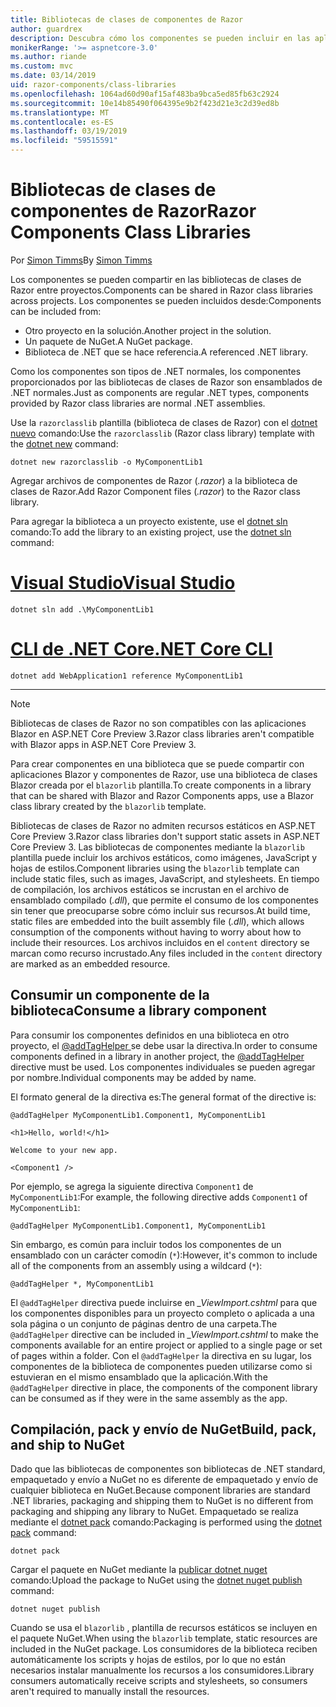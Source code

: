 ```yaml
---
title: Bibliotecas de clases de componentes de Razor
author: guardrex
description: Descubra cómo los componentes se pueden incluir en las aplicaciones de componentes de Razor de una biblioteca de componentes externos.
monikerRange: '>= aspnetcore-3.0'
ms.author: riande
ms.custom: mvc
ms.date: 03/14/2019
uid: razor-components/class-libraries
ms.openlocfilehash: 1064ad60d90af15af483ba9bca5ed85fb63c2924
ms.sourcegitcommit: 10e14b85490f064395e9b2f423d21e3c2d39ed8b
ms.translationtype: MT
ms.contentlocale: es-ES
ms.lasthandoff: 03/19/2019
ms.locfileid: "59515591"
---
```

# <a name="razor-components-class-libraries"></a><span data-ttu-id="1473f-103">Bibliotecas de clases de componentes de Razor</span><span class="sxs-lookup"><span data-stu-id="1473f-103">Razor Components Class Libraries</span></span>

<span data-ttu-id="1473f-104">Por [Simon Timms](https://github.com/stimms)</span><span class="sxs-lookup"><span data-stu-id="1473f-104">By [Simon Timms](https://github.com/stimms)</span></span>

<span data-ttu-id="1473f-105">Los componentes se pueden compartir en las bibliotecas de clases de Razor entre proyectos.</span><span class="sxs-lookup"><span data-stu-id="1473f-105">Components can be shared in Razor class libraries across projects.</span></span> <span data-ttu-id="1473f-106">Los componentes se pueden incluidos desde:</span><span class="sxs-lookup"><span data-stu-id="1473f-106">Components can be included from:</span></span>

* <span data-ttu-id="1473f-107">Otro proyecto en la solución.</span><span class="sxs-lookup"><span data-stu-id="1473f-107">Another project in the solution.</span></span>
* <span data-ttu-id="1473f-108">Un paquete de NuGet.</span><span class="sxs-lookup"><span data-stu-id="1473f-108">A NuGet package.</span></span>
* <span data-ttu-id="1473f-109">Biblioteca de .NET que se hace referencia.</span><span class="sxs-lookup"><span data-stu-id="1473f-109">A referenced .NET library.</span></span>

<span data-ttu-id="1473f-110">Como los componentes son tipos de .NET normales, los componentes proporcionados por las bibliotecas de clases de Razor son ensamblados de .NET normales.</span><span class="sxs-lookup"><span data-stu-id="1473f-110">Just as components are regular .NET types, components provided by Razor class libraries are normal .NET assemblies.</span></span>

<span data-ttu-id="1473f-111">Use la `razorclasslib` plantilla (biblioteca de clases de Razor) con el [dotnet nuevo](/dotnet/core/tools/dotnet-new) comando:</span><span class="sxs-lookup"><span data-stu-id="1473f-111">Use the `razorclasslib` (Razor class library) template with the [dotnet new](/dotnet/core/tools/dotnet-new) command:</span></span>

```console
dotnet new razorclasslib -o MyComponentLib1
```

<span data-ttu-id="1473f-112">Agregar archivos de componentes de Razor (*.razor*) a la biblioteca de clases de Razor.</span><span class="sxs-lookup"><span data-stu-id="1473f-112">Add Razor Component files (*.razor*) to the Razor class library.</span></span>

<span data-ttu-id="1473f-113">Para agregar la biblioteca a un proyecto existente, use el [dotnet sln](/dotnet/core/tools/dotnet-sln) comando:</span><span class="sxs-lookup"><span data-stu-id="1473f-113">To add the library to an existing project, use the [dotnet sln](/dotnet/core/tools/dotnet-sln) command:</span></span>

# <a name="visual-studiotabvisual-studio"></a>[<span data-ttu-id="1473f-114">Visual Studio</span><span class="sxs-lookup"><span data-stu-id="1473f-114">Visual Studio</span></span>](#tab/visual-studio)

```console
dotnet sln add .\MyComponentLib1
```

# <a name="net-core-clitabnetcore-cli"></a>[<span data-ttu-id="1473f-115">CLI de .NET Core</span><span class="sxs-lookup"><span data-stu-id="1473f-115">.NET Core CLI</span></span>](#tab/netcore-cli)

```console
dotnet add WebApplication1 reference MyComponentLib1
```

---

> [!NOTE]
> <span data-ttu-id="1473f-116">Bibliotecas de clases de Razor no son compatibles con las aplicaciones Blazor en ASP.NET Core Preview 3.</span><span class="sxs-lookup"><span data-stu-id="1473f-116">Razor class libraries aren't compatible with Blazor apps in ASP.NET Core Preview 3.</span></span>
>
> <span data-ttu-id="1473f-117">Para crear componentes en una biblioteca que se puede compartir con aplicaciones Blazor y componentes de Razor, use una biblioteca de clases Blazor creada por el `blazorlib` plantilla.</span><span class="sxs-lookup"><span data-stu-id="1473f-117">To create components in a library that can be shared with Blazor and Razor Components apps, use a Blazor class library created by the `blazorlib` template.</span></span>
>
> <span data-ttu-id="1473f-118">Bibliotecas de clases de Razor no admiten recursos estáticos en ASP.NET Core Preview 3.</span><span class="sxs-lookup"><span data-stu-id="1473f-118">Razor class libraries don't support static assets in ASP.NET Core Preview 3.</span></span> <span data-ttu-id="1473f-119">Las bibliotecas de componentes mediante la `blazorlib` plantilla puede incluir los archivos estáticos, como imágenes, JavaScript y hojas de estilos.</span><span class="sxs-lookup"><span data-stu-id="1473f-119">Component libraries using the `blazorlib` template can include static files, such as images, JavaScript, and stylesheets.</span></span> <span data-ttu-id="1473f-120">En tiempo de compilación, los archivos estáticos se incrustan en el archivo de ensamblado compilado (*.dll*), que permite el consumo de los componentes sin tener que preocuparse sobre cómo incluir sus recursos.</span><span class="sxs-lookup"><span data-stu-id="1473f-120">At build time, static files are embedded into the built assembly file (*.dll*), which allows consumption of the components without having to worry about how to include their resources.</span></span> <span data-ttu-id="1473f-121">Los archivos incluidos en el `content` directory se marcan como recurso incrustado.</span><span class="sxs-lookup"><span data-stu-id="1473f-121">Any files included in the `content` directory are marked as an embedded resource.</span></span>

## <a name="consume-a-library-component"></a><span data-ttu-id="1473f-122">Consumir un componente de la biblioteca</span><span class="sxs-lookup"><span data-stu-id="1473f-122">Consume a library component</span></span>

<span data-ttu-id="1473f-123">Para consumir los componentes definidos en una biblioteca en otro proyecto, el [ @addTagHelper ](xref:mvc/views/tag-helpers/intro#add-helper-label) se debe usar la directiva.</span><span class="sxs-lookup"><span data-stu-id="1473f-123">In order to consume components defined in a library in another project, the [@addTagHelper](xref:mvc/views/tag-helpers/intro#add-helper-label) directive must be used.</span></span> <span data-ttu-id="1473f-124">Los componentes individuales se pueden agregar por nombre.</span><span class="sxs-lookup"><span data-stu-id="1473f-124">Individual components may be added by name.</span></span>

<span data-ttu-id="1473f-125">El formato general de la directiva es:</span><span class="sxs-lookup"><span data-stu-id="1473f-125">The general format of the directive is:</span></span>

```cshtml
@addTagHelper MyComponentLib1.Component1, MyComponentLib1

<h1>Hello, world!</h1>

Welcome to your new app.

<Component1 />
```

<span data-ttu-id="1473f-126">Por ejemplo, se agrega la siguiente directiva `Component1` de `MyComponentLib1`:</span><span class="sxs-lookup"><span data-stu-id="1473f-126">For example, the following directive adds `Component1` of `MyComponentLib1`:</span></span>

```cshtml
@addTagHelper MyComponentLib1.Component1, MyComponentLib1
```

<span data-ttu-id="1473f-127">Sin embargo, es común para incluir todos los componentes de un ensamblado con un carácter comodín (`*`):</span><span class="sxs-lookup"><span data-stu-id="1473f-127">However, it's common to include all of the components from an assembly using a wildcard (`*`):</span></span>

```cshtml
@addTagHelper *, MyComponentLib1
```

<span data-ttu-id="1473f-128">El `@addTagHelper` directiva puede incluirse en *_ViewImport.cshtml* para que los componentes disponibles para un proyecto completo o aplicada a una sola página o un conjunto de páginas dentro de una carpeta.</span><span class="sxs-lookup"><span data-stu-id="1473f-128">The `@addTagHelper` directive can be included in *_ViewImport.cshtml* to make the components available for an entire project or applied to a single page or set of pages within a folder.</span></span> <span data-ttu-id="1473f-129">Con el `@addTagHelper` la directiva en su lugar, los componentes de la biblioteca de componentes pueden utilizarse como si estuvieran en el mismo ensamblado que la aplicación.</span><span class="sxs-lookup"><span data-stu-id="1473f-129">With the `@addTagHelper` directive in place, the components of the component library can be consumed as if they were in the same assembly as the app.</span></span>

## <a name="build-pack-and-ship-to-nuget"></a><span data-ttu-id="1473f-130">Compilación, pack y envío de NuGet</span><span class="sxs-lookup"><span data-stu-id="1473f-130">Build, pack, and ship to NuGet</span></span>

<span data-ttu-id="1473f-131">Dado que las bibliotecas de componentes son bibliotecas de .NET standard, empaquetado y envío a NuGet no es diferente de empaquetado y envío de cualquier biblioteca en NuGet.</span><span class="sxs-lookup"><span data-stu-id="1473f-131">Because component libraries are standard .NET libraries, packaging and shipping them to NuGet is no different from packaging and shipping any library to NuGet.</span></span> <span data-ttu-id="1473f-132">Empaquetado se realiza mediante el [dotnet pack](/dotnet/core/tools/dotnet-pack) comando:</span><span class="sxs-lookup"><span data-stu-id="1473f-132">Packaging is performed using the [dotnet pack](/dotnet/core/tools/dotnet-pack) command:</span></span>

```console
dotnet pack
```

<span data-ttu-id="1473f-133">Cargar el paquete en NuGet mediante la [publicar dotnet nuget](/dotnet/core/tools/dotnet-nuget-push) comando:</span><span class="sxs-lookup"><span data-stu-id="1473f-133">Upload the package to NuGet using the [dotnet nuget publish](/dotnet/core/tools/dotnet-nuget-push) command:</span></span>

```console
dotnet nuget publish
```

<span data-ttu-id="1473f-134">Cuando se usa el `blazorlib` , plantilla de recursos estáticos se incluyen en el paquete NuGet.</span><span class="sxs-lookup"><span data-stu-id="1473f-134">When using the `blazorlib` template, static resources are included in the NuGet package.</span></span> <span data-ttu-id="1473f-135">Los consumidores de la biblioteca reciben automáticamente los scripts y hojas de estilos, por lo que no están necesarios instalar manualmente los recursos a los consumidores.</span><span class="sxs-lookup"><span data-stu-id="1473f-135">Library consumers automatically receive scripts and stylesheets, so consumers aren't required to manually install the resources.</span></span>
